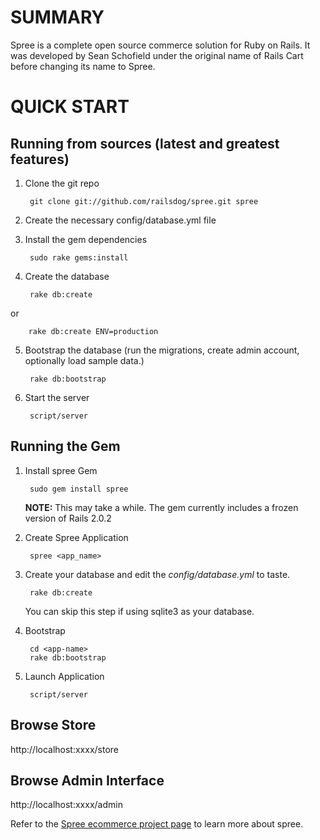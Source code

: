 SUMMARY
=======

Spree is a complete open source commerce solution for Ruby on Rails.
It was developed by Sean Schofield under the original name of Rails
Cart before changing its name to Spree.

QUICK START
===========

Running from sources (latest and greatest features)
---------------------------------------------------

1. Clone the git repo

        git clone git://github.com/railsdog/spree.git spree

2. Create the necessary config/database.yml file
        
3. Install the gem dependencies

        sudo rake gems:install
        
4. Create the database

        rake db:create
or

        rake db:create ENV=production

5. Bootstrap the database (run the migrations, create admin account, optionally load sample data.)

        rake db:bootstrap

6. Start the server

        script/server

Running the Gem
---------------

1. Install spree Gem

        sudo gem install spree

    **NOTE:** This may take a while. The gem currently includes a frozen version of Rails 2.0.2

2. Create Spree Application

        spree <app_name>

3. Create your database and edit the _config/database.yml_ to taste.

        rake db:create

    You can skip this step if using sqlite3 as your database.

4. Bootstrap

        cd <app-name>
        rake db:bootstrap

5. Launch Application

        script/server

Browse Store
------------

http://localhost:xxxx/store

Browse Admin Interface
----------------------

http://localhost:xxxx/admin

Refer to the [Spree ecommerce project page](http://spreecommerce.com) to learn more about spree.